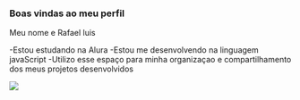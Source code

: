 ### Boas vindas ao meu perfil  

Meu nome e Rafael luis 

-Estou estudando na Alura 
-Estou me desenvolvendo na linguagem javaScript 
-Utilizo esse espaço para minha organizaçao e compartilhamento dos meus projetos desenvolvidos 

![](https://media.tenor.com/LsYPAE9JiP8AAAAM/rolando-ronaldo.gif)
